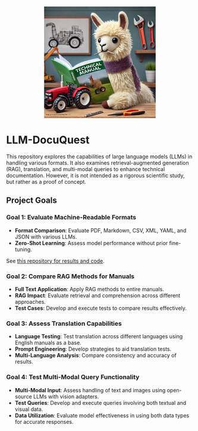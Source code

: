 <p align="center">
  <img src="assets/Llama-DocuQuest.jpg" alt="LLM-DocuQuest" width="300"/>
  <br>
</p>


<!-- ![The image was created with the assistance of AI](assets/Llama-DocuQuest.jpg) -->
# LLM-DocuQuest
This repository explores the capabilities of large language models (LLMs) in handling various formats. It also examines retrieval-augmented generation (RAG), translation, and multi-modal queries to enhance technical documentation. However, it is not intended as a rigorous scientific study, but rather as a proof of concept.

## Project Goals
<!-- ### Goal 0: PDF Analysis with LangChain
- **Whole PDF Context**
- **Relevant Page Context**
- **Multiple Pages Context**
- **Automatic Q&A**: Generate questions and answers from PDFs using Ollama and Gemini. -->
### Goal 1: Evaluate Machine-Readable Formats
- **Format Comparison**: Evaluate PDF, Markdown, CSV, XML, YAML, and JSON with various LLMs.
- **Zero-Shot Learning**: Assess model performance without prior fine-tuning.
<!-- - **Format Suitability**: Identify the best format for each model based on response accuracy. -->

See [this repository for results and code](https://github.com/julius-gun/MultiFormatLLMTester/tree/main).

### Goal 2: Compare RAG Methods for Manuals
- **Full Text Application**: Apply RAG methods to entire manuals.
- **RAG Impact**: Evaluate retrieval and comprehension across different approaches.
- **Test Cases**: Develop and execute tests to compare results effectively.
### Goal 3: Assess Translation Capabilities
- **Language Testing**: Test translation across different languages using English manuals as a base.
- **Prompt Engineering**: Develop strategies to aid translation tests.
- **Multi-Language Analysis**: Compare consistency and accuracy of results.
### Goal 4: Test Multi-Modal Query Functionality
- **Multi-Modal Input**: Assess handling of text and images using open-source LLMs with vision adapters.
- **Test Queries**: Develop and execute queries involving both textual and visual data.
- **Data Utilization**: Evaluate model effectiveness in using both data types for accurate responses.